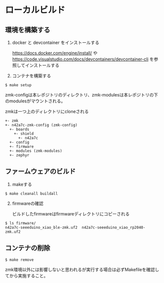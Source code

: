 # ローカルビルド
## 環境を構築する

1. docker と devcontainer をインストールする
   
   https://docs.docker.com/engine/install/ や https://code.visualstudio.com/docs/devcontainers/devcontainer-cli を参照してインストールする

3. コンテナを構築する

```
$ make setup
```

   zmk-configは本レポジトリのディレクトリ、zmk-modulesは本レポジトリの下のmodulesがマウントされる。

   zmkは一つ上のディレクトリにcloneされる

```
+- zmk
+- n42a7c-zmk-config (zmk-config)
  +- boards
    +- shield
      +- n42a7c
  +- config
  +- firmware
  +- modules (zmk-modules)
  +- zephyr
```

## ファームウェアのビルド
1. makeする
```
$ make cleanall buildall
```

2. firmwareの確認

   ビルドしたfirmwareはfirmwareディレクトリにコピーされる
```
$ ls firmware/
n42a7c-seeeduino_xiao_ble-zmk.uf2  n42a7c-seeeduino_xiao_rp2040-zmk.uf2
```

## コンテナの削除
```
$ make remove
```
zmk環境以外には影響しないと思われるが実行する場合は必ずMakefileを確認してから実施すること。
